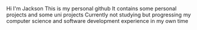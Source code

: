 Hi I'm Jackson 
This is my personal github 
It contains some personal projects and some uni projects
Currently not studying but progressing my computer science and software development experience in my own time
